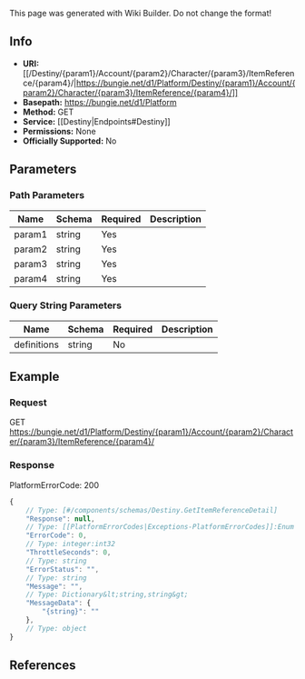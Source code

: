 <span class="wiki-builder">This page was generated with Wiki Builder. Do not change the format!</span>

## Info


* **URI:** [[/Destiny/{param1}/Account/{param2}/Character/{param3}/ItemReference/{param4}/|https://bungie.net/d1/Platform/Destiny/{param1}/Account/{param2}/Character/{param3}/ItemReference/{param4}/]]
* **Basepath:** https://bungie.net/d1/Platform
* **Method:** GET
* **Service:** [[Destiny|Endpoints#Destiny]]
* **Permissions:** None
* **Officially Supported:** No

## Parameters
### Path Parameters
Name | Schema | Required | Description
---- | ------ | -------- | -----------
param1 | string | Yes | 
param2 | string | Yes | 
param3 | string | Yes | 
param4 | string | Yes | 

### Query String Parameters
Name | Schema | Required | Description
---- | ------ | -------- | -----------
definitions | string | No | 

## Example
### Request
GET https://bungie.net/d1/Platform/Destiny/{param1}/Account/{param2}/Character/{param3}/ItemReference/{param4}/

### Response
PlatformErrorCode: 200
```javascript
{
    // Type: [#/components/schemas/Destiny.GetItemReferenceDetail]
    "Response": null,
    // Type: [[PlatformErrorCodes|Exceptions-PlatformErrorCodes]]:Enum
    "ErrorCode": 0,
    // Type: integer:int32
    "ThrottleSeconds": 0,
    // Type: string
    "ErrorStatus": "",
    // Type: string
    "Message": "",
    // Type: Dictionary&lt;string,string&gt;
    "MessageData": {
        "{string}": ""
    },
    // Type: object
}

```

## References
